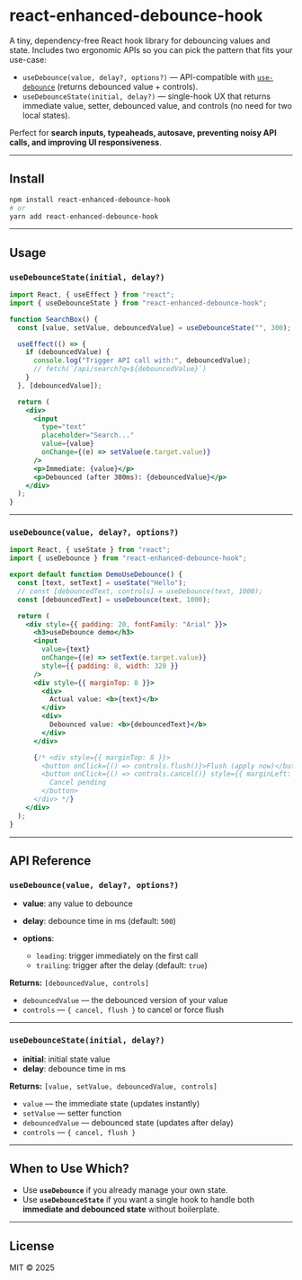 # react-enhanced-debounce-hook

A tiny, dependency-free React hook library for debouncing values and state.
Includes two ergonomic APIs so you can pick the pattern that fits your use-case:

* `useDebounce(value, delay?, options?)` — API-compatible with [`use-debounce`](https://github.com/xnimorz/use-debounce) (returns debounced value + controls).
* `useDebounceState(initial, delay?)` — single-hook UX that returns immediate value, setter, debounced value, and controls (no need for two local states).

Perfect for **search inputs, typeaheads, autosave, preventing noisy API calls, and improving UI responsiveness**.

---

## Install

```bash
npm install react-enhanced-debounce-hook
# or
yarn add react-enhanced-debounce-hook
```

---

## Usage

### `useDebounceState(initial, delay?)`

```jsx
import React, { useEffect } from "react";
import { useDebounceState } from "react-enhanced-debounce-hook";

function SearchBox() {
  const [value, setValue, debouncedValue] = useDebounceState("", 300);

  useEffect(() => {
    if (debouncedValue) {
      console.log("Trigger API call with:", debouncedValue);
      // fetch(`/api/search?q=${debouncedValue}`)
    }
  }, [debouncedValue]);

  return (
    <div>
      <input
        type="text"
        placeholder="Search..."
        value={value}
        onChange={(e) => setValue(e.target.value)}
      />
      <p>Immediate: {value}</p>
      <p>Debounced (after 300ms): {debouncedValue}</p>
    </div>
  );
}
```

---

### `useDebounce(value, delay?, options?)`

```jsx
import React, { useState } from "react";
import { useDebounce } from "react-enhanced-debounce-hook";

export default function DemoUseDebounce() {
  const [text, setText] = useState("Hello");
  // const [debouncedText, controls] = useDebounce(text, 1000);
  const [debouncedText] = useDebounce(text, 1000);

  return (
    <div style={{ padding: 20, fontFamily: "Arial" }}>
      <h3>useDebounce demo</h3>
      <input
        value={text}
        onChange={(e) => setText(e.target.value)}
        style={{ padding: 8, width: 320 }}
      />
      <div style={{ marginTop: 8 }}>
        <div>
          Actual value: <b>{text}</b>
        </div>
        <div>
          Debounced value: <b>{debouncedText}</b>
        </div>
      </div>

      {/* <div style={{ marginTop: 8 }}>
        <button onClick={() => controls.flush()}>Flush (apply now)</button>
        <button onClick={() => controls.cancel()} style={{ marginLeft: 8 }}>
          Cancel pending
        </button>
      </div> */}
    </div>
  );
}

```

---

## API Reference

### `useDebounce(value, delay?, options?)`

* **value**: any value to debounce
* **delay**: debounce time in ms (default: `500`)
* **options**:

  * `leading`: trigger immediately on the first call
  * `trailing`: trigger after the delay (default: `true`)

**Returns:** `[debouncedValue, controls]`

* `debouncedValue` — the debounced version of your value
* `controls` — `{ cancel, flush }` to cancel or force flush

---

### `useDebounceState(initial, delay?)`

* **initial**: initial state value
* **delay**: debounce time in ms

**Returns:** `[value, setValue, debouncedValue, controls]`

* `value` — the immediate state (updates instantly)
* `setValue` — setter function
* `debouncedValue` — debounced state (updates after delay)
* `controls` — `{ cancel, flush }`

---

## When to Use Which?

* Use **`useDebounce`** if you already manage your own state.
* Use **`useDebounceState`** if you want a single hook to handle both **immediate and debounced state** without boilerplate.

---

## License

MIT © 2025
